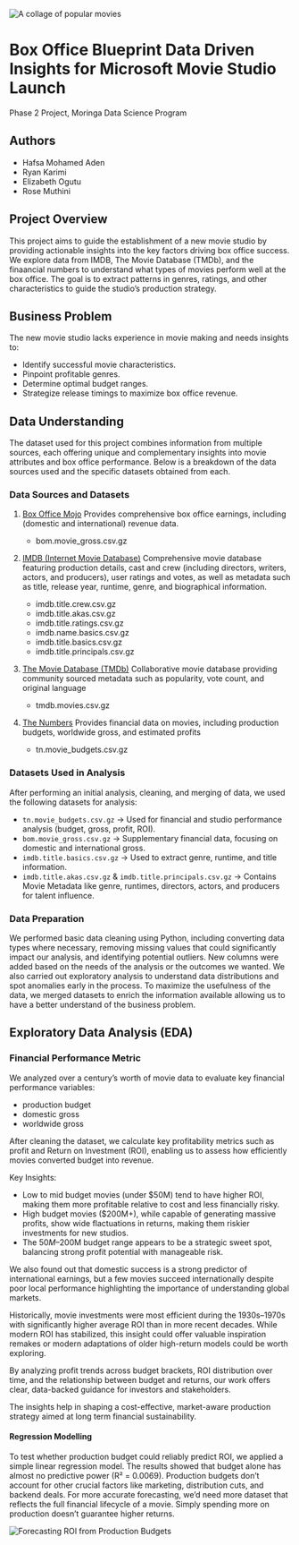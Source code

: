 
![A collage of popular movies](https://cdn.mos.cms.futurecdn.net/rDJegQJaCyGaYysj2g5XWY-1280-80.jpg.webp)

# Box Office Blueprint Data Driven Insights for Microsoft Movie Studio Launch
Phase 2 Project, Moringa Data Science Program

## Authors
- Hafsa Mohamed Aden
- Ryan Karimi
- Elizabeth Ogutu
- Rose Muthini

## Project Overview
This project aims to guide the establishment of a new movie studio by providing actionable insights into the key factors driving box office success. We explore data from IMDB, The Movie Database (TMDb), and the finaancial numbers to understand what types of movies perform well at the box office. The goal is to extract patterns in genres, ratings, and other characteristics to guide the studio’s production strategy.


## Business Problem
The new movie studio lacks experience in movie making and needs insights to:
- Identify successful movie characteristics.
- Pinpoint profitable genres.
- Determine optimal budget ranges.
- Strategize release timings to maximize box office revenue.

## Data Understanding
The dataset used for this project combines information from multiple sources, each offering unique and complementary insights into movie attributes and box office performance. Below is a breakdown of the data sources used and the specific datasets obtained from each.

###  Data Sources and Datasets

1. [Box Office Mojo](https://www.boxofficemojo.com/) 
Provides comprehensive box office earnings, including (domestic and international) revenue data.
   - bom.movie_gross.csv.gz 

2. [IMDB (Internet Movie Database)](https://www.imdb.com/) 
Comprehensive movie database featuring production details, cast and crew (including directors, writers, actors, and producers), user ratings and votes, as well as metadata such as title, release year, runtime, genre, and biographical information.
   - imdb.title.crew.csv.gz
   - imdb.title.akas.csv.gz
   - imdb.title.ratings.csv.gz
   - imdb.name.basics.csv.gz
   - imdb.title.basics.csv.gz
   - imdb.title.principals.csv.gz

3. [The Movie Database (TMDb)](https://www.themoviedb.org/) 
Collaborative movie database providing community sourced metadata such as popularity, vote count, and original language
   - tmdb.movies.csv.gz

4. [The Numbers](https://www.the-numbers.com/) 
Provides financial data on movies, including production budgets, worldwide gross, and estimated profits
   - tn.movie_budgets.csv.gz


###  Datasets Used in Analysis
After performing an initial analysis, cleaning, and merging of data, we used the following datasets for analysis:

- `tn.movie_budgets.csv.gz` → Used for financial and studio performance analysis (budget, gross, profit, ROI).
- `bom.movie_gross.csv.gz` → Supplementary financial data, focusing on domestic and international gross.
- `imdb.title.basics.csv.gz` → Used to extract genre, runtime, and title information.
- `imdb.title.akas.csv.gz` & `imdb.title.principals.csv.gz` → Contains Movie Metadata like genre, runtimes, directors, actors, and producers for talent influence.


### Data Preparation

We performed basic data cleaning using Python, including converting data types where necessary, removing missing values that could significantly impact our analysis, and identifying potential outliers. New columns were added based on the needs of the analysis or the outcomes we wanted. We also carried out exploratory analysis to understand data distributions and spot anomalies early in the process. 
To maximize the usefulness of the data, we merged datasets to enrich the information available allowing us to have a better understand of the business problem.

## Exploratory Data Analysis (EDA)

### Financial Performance Metric
We analyzed over a century’s worth of movie data to evaluate key financial performance variables:
- production budget
- domestic gross
- worldwide gross

After cleaning the dataset, we calculate key profitability metrics such as profit and Return on Investment (ROI), enabling us to assess how efficiently movies converted budget into revenue.

Key Insights:
- Low to mid budget movies (under $50M) tend to have higher ROI, making them more profitable relative to cost and less financially risky.
- High budget movies ($200M+), while capable of generating massive profits, show wide flactuations in returns, making them riskier investments for new studios.
- The $50M–$200M budget range appears to be a strategic sweet spot, balancing strong profit potential with manageable risk.

We also found out that domestic success is a strong predictor of international earnings, but a few movies succeed internationally despite poor local performance highlighting the importance of understanding global markets.

Historically, movie investments were most efficient during the 1930s–1970s with significantly higher average ROI than in more recent decades. While modern ROI has stabilized, this insight could  offer valuable inspiration remakes or modern adaptations of older high-return models could be worth exploring.

By analyzing profit trends across budget brackets, ROI distribution over time, and the relationship between budget and returns, our work offers clear, data-backed guidance for investors and stakeholders. 

The insights help in shaping a cost-effective, market-aware production strategy aimed at long term  financial sustainability.

#### Regression Modelling

To test whether production budget could reliably predict ROI, we applied a simple linear regression model. The results showed that budget alone has almost no predictive power (R² = 0.0069). 
Production budgets don’t account for other crucial factors like marketing, distribution cuts, and backend deals. For more accurate forecasting, we’d need more dataset that reflects the full financial lifecycle of a movie. Simply spending more on production doesn’t guarantee higher returns. 

![Forecasting ROI from Production Budgets](Images/forecasting_roi_from_production_budgets.png)


